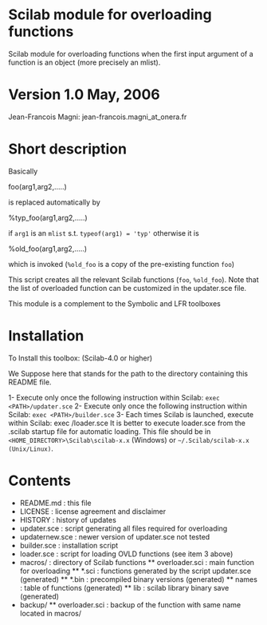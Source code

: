 Scilab module for overloading functions
=======================================

Scilab module for overloading functions when the first input argument
of a function is an object (more precisely an mlist).

Version 1.0 May, 2006
======================

Jean-Francois Magni: jean-francois.magni_at_onera.fr

Short description
=================

Basically

   foo(arg1,arg2,.....)

is replaced automatically by

   %typ_foo(arg1,arg2,.....)

if `arg1` is an `mlist` s.t. `typeof(arg1) = 'typ'` otherwise it is

   %old_foo(arg1,arg2,.....)

which is invoked (`%old_foo` is a copy of the pre-existing function `foo`)

This script creates all the relevant Scilab functions (`foo`, `%old_foo`).
Note that the list of overloaded function can be customized in the
updater.sce file.

This module is a complement to the Symbolic and LFR toolboxes

Installation
============
To Install this toolbox: (Scilab-4.0 or higher)

We Suppose here that <PATH> stands for the path to the directory
containing this README file.

1- Execute only once the following instruction within Scilab:
    `exec <PATH>/updater.sce`
2- Execute only once the following instruction within Scilab:
    `exec <PATH>/builder.sce`
3- Each times Scilab is launched, execute within Scilab:
    exec <PATH>/loader.sce
    It is better to execute loader.sce from the .scilab startup
    file for automatic loading. This file should be in
    `<HOME_DIRECTORY>\Scilab\scilab-x.x` (Windows) or
    `~/.Scilab/scilab-x.x (Unix/Linux)`.

Contents
========

* README.md             : this file
* LICENSE            : license agreement and disclaimer
* HISTORY            : history of updates
* updater.sce        : script generating all files required for overloading
* updaternew.sce     : newer version of updater.sce not tested
* builder.sce        : installation script
* loader.sce         : script for loading OVLD functions (see item 3 above)
* macros/            : directory of Scilab functions
**   overloader.sci  : main function for overloading
**   *.sci           : functions generated by the script updater.sce (generated)
**   *.bin           : precompiled binary versions (generated)
**   names           : table of functions (generated)
**   lib             : scilab library binary save (generated)
* backup/
**   overloader.sci  : backup of the function with same name located in macros/
